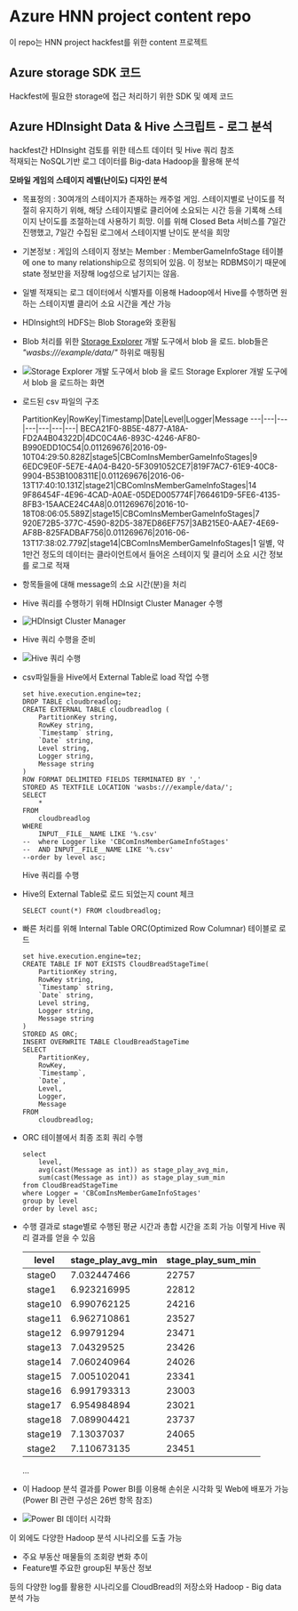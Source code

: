 # Azure HNN project content repo
이 repo는 HNN project hackfest를 위한 content 프로젝트  

## Azure storage SDK 코드
Hackfest에 필요한 storage에 접근 처리하기 위한 SDK 및 예제 코드  

## Azure HDInsight Data & Hive 스크립트 - 로그 분석
hackfest간 HDInsight 검토를 위한 테스트 데이터 및 Hive 쿼리 참조  
적재되는 NoSQL기반 로그 데이터를 Big-data Hadoop을 활용해 분석  

**모바일 게임의 스테이지 레벨(난이도) 디자인 분석**  
- 목표정의 : 30여개의 스테이지가 존재하는 캐주얼 게임. 스테이지별로 난이도를 적절히 유지하기 위해, 해당 스테이지별로 클리어에 소요되는 시간 등을 기록해 스테이지 난이도를 조절하는데 사용하기 희망. 이를 위해 Closed Beta 서비스를 7일간 진행했고, 7일간 수집된 로그에서 스테이지별 난이도 분석을 희망  

- 기본정보 : 게임의 스테이지 정보는 Member : MemberGameInfoStage 테이블에 one to many relationship으로 정의되어 있음. 이 정보는 RDBMS이기 때문에 state 정보만을 저장해 log성으로 남기지는 않음.  

- 일별 적재되는 로그 데이터에서 식별자를 이용해 Hadoop에서 Hive를 수행하면 원하는 스테이지별 클리어 소요 시간을 계산 가능  

- HDInsight의 HDFS는 Blob Storage와 호환됨  

- Blob 처리를 위한 [Storage Explorer](http://storageexplorer.com/) 개발 도구에서 blob 을 로드. blob들은 *"wasbs:///example/data/"* 하위로 매핑됨  

- ![Storage Explorer 개발 도구에서 blob 을 로드](demo/hdinsight/images/13-0.png)
Storage Explorer 개발 도구에서 blob 을 로드하는 화면

- 로드된 csv 파일의 구조  

	PartitionKey|RowKey|Timestamp|Date|Level|Logger|Message
---|---|---|---|---|---|---|
BECA21F0-8B5E-4877-A18A-FD2A4B04322D|4DC0C4A6-893C-4246-AF80-B990EDD10C54|0.011269676|2016-09-10T04:29:50.828Z|stage5|CBComInsMemberGameInfoStages|9
6EDC9E0F-5E7E-4A04-B420-5F3091052CE7|819F7AC7-61E9-40C8-9904-B53B1008311E|0.011269676|2016-06-13T17:40:10.131Z|stage21|CBComInsMemberGameInfoStages|14
9F86454F-4E96-4CAD-A0AE-05DED005774F|766461D9-5FE6-4135-8FB3-15AACE24C4A8|0.011269676|2016-10-18T08:06:05.589Z|stage15|CBComInsMemberGameInfoStages|7
920E72B5-377C-4590-82D5-387ED86EF757|3AB215E0-AAE7-4E69-AF8B-825FADBAF756|0.011269676|2016-06-13T17:38:02.779Z|stage14|CBComInsMemberGameInfoStages|1
	일별, 약 1만건 정도의 데이터는 클라이언트에서 들어온 스테이지 및 클리어 소요 시간 정보를 로그로 적재  
- 항목들을에 대해 message의 소요 시간(분)을 처리  

- Hive 쿼리를 수행하기 위해 HDInsigt Cluster Manager 수행  

- ![HDInsigt Cluster Manager ](demo/hdinsight/images/13-1.png)  

- Hive 쿼리 수행을 준비  

- ![Hive 쿼리 수행](demo/hdinsight/images/13-3.png)  

- csv파일들을 Hive에서 External Table로 load 작업 수행  
    ```
    set hive.execution.engine=tez;
    DROP TABLE cloudbreadlog;
    CREATE EXTERNAL TABLE cloudbreadlog (
        PartitionKey string, 
        RowKey string, 
        `Timestamp` string, 
        `Date` string, 
        Level string, 
        Logger string, 
        Message string
    )
    ROW FORMAT DELIMITED FIELDS TERMINATED BY ','
    STORED AS TEXTFILE LOCATION 'wasbs:///example/data/';
    SELECT 
        * 
    FROM 
        cloudbreadlog 
    WHERE 
        INPUT__FILE__NAME LIKE '%.csv' 
    --	where Logger like 'CBComInsMemberGameInfoStages'
    --	AND INPUT__FILE__NAME LIKE '%.csv' 
    --order by level asc;
    ```  
	Hive 쿼리를 수행
- Hive의 External Table로 로드 되었는지 count 체크
    ```
    SELECT count(*) FROM cloudbreadlog;
    ```

- 빠른 처리를 위해 Internal Table ORC(Optimized Row Columnar) 테이블로 로드
    ```
    set hive.execution.engine=tez;
    CREATE TABLE IF NOT EXISTS CloudBreadStageTime(
        PartitionKey string, 
        RowKey string, 
        `Timestamp` string, 
        `Date` string, 
        Level string, 
        Logger string, 
        Message string
    )
    STORED AS ORC;
    INSERT OVERWRITE TABLE CloudBreadStageTime
    SELECT 
        PartitionKey,
        RowKey, 
        `Timestamp`, 
        `Date`, 
        Level, 
        Logger, 
        Message
    FROM 
        cloudbreadlog;
    ```

- ORC 테이블에서 최종 조회 쿼리 수행
    ```
    select 
        level, 
        avg(cast(Message as int)) as stage_play_avg_min, 
        sum(cast(Message as int)) as stage_play_sum_min 
    from CloudBreadStageTime
    where Logger = 'CBComInsMemberGameInfoStages'
    group by level
    order by level asc;
    ```

- 수행 결과로 stage별로 수행된 평균 시간과 총합 시간을 조회 가능
이렇게 Hive 쿼리 결과를 얻을 수 있음  

    level|stage_play_avg_min|stage_play_sum_min
    ---|---|---|
    stage0|7.032447466|22757
    stage1|6.923216995|22812
    stage10|6.990762125|24216
    stage11|6.962710861|23527
    stage12|6.99791294|23471
    stage13|7.04329525|23426
    stage14|7.060240964|24026
    stage15|7.005102041|23341
    stage16|6.991793313|23003
    stage17|6.954984894|23021
    stage18|7.089904421|23737
    stage19|7.13037037|24065
    stage2|7.110673135|23451
    ...

- 이 Hadoop 분석 결과를 Power BI를 이용해 손쉬운 시각화 및 Web에 배포가 가능(Power BI 관련 구성은 26번 항목 참조)  
- ![Power BI 데이터 시각화](demo/hdinsight/images/27-1.png)  

이 외에도 다양한 Hadoop 분석 시나리오를 도출 가능  
- 주요 부동산 매물들의 조회량 변화 추이  
- Feature별 주요한 group된 부동산 정보  

등의 다양한 log를 활용한 시나리오를 CloudBread의 저장소와 Hadoop - Big data 분석 가능  

